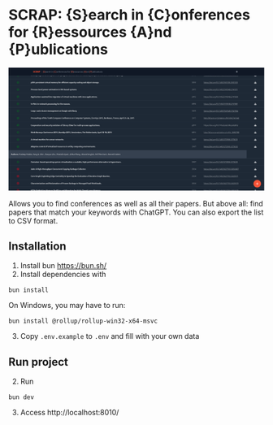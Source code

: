 # SCRAP: {S}earch in {C}onferences for {R}essources {A}nd {P}ublications

![Example](./example.png)

Allows you to find conferences as well as all their papers. But above all: find papers that match your keywords with ChatGPT. You can also export the list to CSV format.

## Installation

1. Install bun https://bun.sh/
2. Install dependencies with
```shell
bun install
```
On Windows, you may have to run:
```shell
bun install @rollup/rollup-win32-x64-msvc
```
3. Copy `.env.example` to `.env` and fill with your own data

## Run project

2. Run
```shell
bun dev
```
3. Access http://localhost:8010/